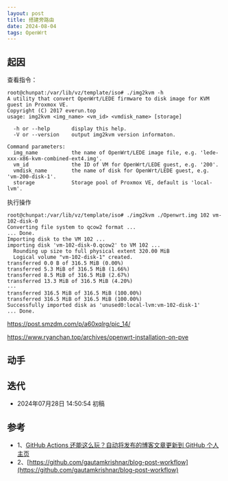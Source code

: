 ```yaml
---
layout: post 
title: 搭建旁路由
date: 2024-08-04 
tags: OpenWrt
---
```

## 起因

查看指令：
```
root@chunpat:/var/lib/vz/template/iso# ./img2kvm -h
A utility that convert OpenWrt/LEDE firmware to disk image for KVM guest in Proxmox VE.
Copyright (C) 2017 everun.top
usage: img2kvm <img_name> <vm_id> <vmdisk_name> [storage]

  -h or --help       display this help.
  -V or --version    output img2kvm version informaton.

Command parameters:
  img_name           the name of OpenWrt/LEDE image file, e.g. 'lede-xxx-x86-kvm-combined-ext4.img'.
  vm_id              the ID of VM for OpenWrt/LEDE guest, e.g. '200'.
  vmdisk_name        the name of disk for OpenWrt/LEDE guest, e.g. 'vm-200-disk-1'.
  storage            Storage pool of Proxmox VE, default is 'local-lvm'.
```

执行操作
```
root@chunpat:/var/lib/vz/template/iso# ./img2kvm ./Openwrt.img 102 vm-102-disk-0 
Converting file system to qcow2 format ...
... Done.
Importing disk to the VM 102 ...
importing disk 'vm-102-disk-0.qcow2' to VM 102 ...
  Rounding up size to full physical extent 320.00 MiB
  Logical volume "vm-102-disk-1" created.
transferred 0.0 B of 316.5 MiB (0.00%)
transferred 5.3 MiB of 316.5 MiB (1.66%)
transferred 8.5 MiB of 316.5 MiB (2.67%)
transferred 13.3 MiB of 316.5 MiB (4.20%)
···
transferred 316.5 MiB of 316.5 MiB (100.00%)
transferred 316.5 MiB of 316.5 MiB (100.00%)
Successfully imported disk as 'unused0:local-lvm:vm-102-disk-1'
... Done.
```

https://post.smzdm.com/p/a60xqlrg/pic_14/

https://www.ryanchan.top/archives/openwrt-installation-on-pve

## 动手


## 迭代

* 2024年07月28日 14:50:54 初稿

## 参考

- 1、[GitHub Actions 还能这么玩？自动将发布的博客文章更新到 GitHub 个人主页](https://shenxianpeng.github.io/2021/11/special-repository/)
- 2、[https://github.com/gautamkrishnar/blog-post-workflow](https://github.com/gautamkrishnar/blog-post-workflow)
